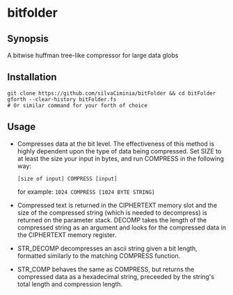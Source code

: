 # bitfolder
## Synopsis
A bitwise huffman tree-like compressor for large data globs

## Installation
```
git clone https://github.com/silvaCiminia/bitFolder && cd bitFolder
gforth --clear-history bitFolder.fs
# Or similar command for your forth of choice
```

## Usage

* Compresses data at the bit level. The effectiveness of this method is highly dependent upon the type of data being compressed. Set SIZE to at least the size your input in bytes, and run COMPRESS in the following way:

    `[size of input] COMPRESS [input]`

    for example:
    `1024 COMPRESS [1024 BYTE STRING]`
    
* Compressed text is returned in the CIPHERTEXT memory slot and the size of the compressed string (which is needed to decompress) is returned on the parameter stack. DECOMP takes the length of the compressed string as an argument and looks for the compressed data in the CIPHERTEXT memory register.
* STR_DECOMP decompresses an ascii string given a bit length, formatted similarly to the matching COMPRESS function.
* STR_COMP behaves the same as COMPRESS, but returns the compressed data as a hexadecimal string, preceeded by the string's total length and compression length.
